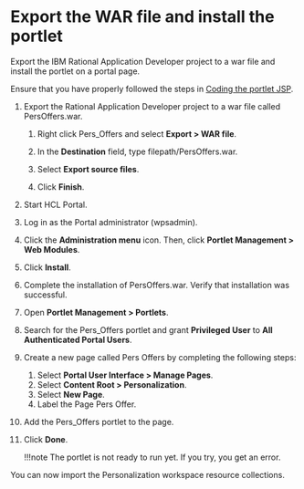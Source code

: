 # Export the WAR file and install the portlet

Export the IBM Rational Application Developer project to a war file and install the portlet on a portal page.

Ensure that you have properly followed the steps in [Coding the portlet JSP](pzn_demo_finish_coding_portlet_jsp.md).

1.  Export the Rational Application Developer project to a war file called PersOffers.war.

    1.  Right click Pers_Offers and select **Export > WAR file**.

    2.  In the **Destination** field, type filepath/PersOffers.war.

    3.  Select **Export source files**.

    4.  Click **Finish**.

2.  Start HCL Portal.

3.  Log in as the Portal administrator (wpsadmin).

4.  Click the **Administration menu** icon. Then, click **Portlet Management > Web Modules**.

5.  Click **Install**.

6.  Complete the installation of PersOffers.war. Verify that installation was successful.

7.  Open **Portlet Management > Portlets**.

8.  Search for the Pers_Offers portlet and grant **Privileged User** to **All Authenticated Portal Users**.

9.  Create a new page called Pers Offers by completing the following steps:

    1.  Select **Portal User Interface > Manage Pages**.
    2.  Select **Content Root > Personalization**.
    3.  Select **New Page**.
    4.  Label the Page Pers Offer.
    
10. Add the Pers_Offers portlet to the page.

11. Click **Done**.

    !!!note
        The portlet is not ready to run yet. If you try, you get an error.


You can now import the Personalization workspace resource collections.




